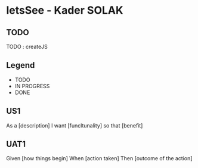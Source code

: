 # letsSee - Kader SOLAK
## TODO
TODO : createJS

## Legend
- TODO
- IN PROGRESS
- DONE

## US1
As a [description]
I want [funcltunality]
so that [benefit]

## UAT1

Given [how things begin]
When [action taken]
Then [outcome of the action]
